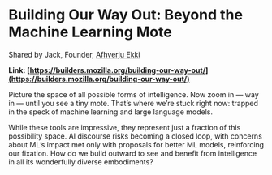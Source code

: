 # Building Our Way Out: Beyond the Machine Learning Mote

Shared by Jack, Founder, [Afhverju Ekki](http://æ.is)


**Link: [https://builders.mozilla.org/building-our-way-out/](https://builders.mozilla.org/building-our-way-out/)**

Picture the space of all possible forms of intelligence. Now zoom in — way in — until you see a tiny mote. That’s where we’re stuck right now: trapped in the speck of machine learning and large language models.

While these tools are impressive, they represent just a fraction of this possibility space. AI discourse risks becoming a closed loop, with concerns about ML’s impact met only with proposals for better ML models, reinforcing our fixation. How do we build outward to see and benefit from intelligence in all its wonderfully diverse embodiments?
